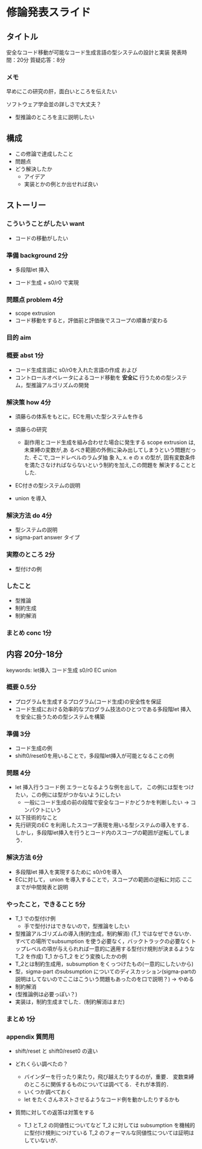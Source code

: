 # 修論発表スライド
## タイトル
安全なコード移動が可能なコード生成言語の型システムの設計と実装
発表時間：20分
質疑応答：8分

### メモ
早めにこの研究の肝，面白いところを伝えたい

ソフトウェア学会並の詳しさで大丈夫？
* 型推論のところを主に説明したい

## 構成
* この修論で達成したこと
* 問題点
* どう解決したか
  * アイデア
  * 実装とかの例とか出せれば良い

## ストーリー
### こういうことがしたい want
* コードの移動がしたい

### 準備 background 2分
* 多段階let 挿入

* コード生成 + s0/r0 で実現

### 問題点 problem 4分
* scope extrusion
* コード移動をすると，評価前と評価後でスコープの順番が変わる

### 目的 aim
### 概要 abst 1分
* コード生成言語に s0/r0を入れた言語の作成
および
* コントロールオペレータによるコード移動を **安全に** 行うための型システム，型推論アルゴリズムの開発

### 解決策 how 4分
* 須藤らの体系をもとに，ECを用いた型システムを作る

* 須藤らの研究
    * 副作用とコード生成を組み合わせた場合に発生する scope extrusion は,
      未束縛の変数が,あ るべき範囲の外側に染み出してしまうという問題だった.
      そこで,コードレベルのラムダ抽 象 λ_ x. e の x の型が,
      固有変数条件を満たさなければならないという制約を加え,この問題を 解決することとした.
* EC付きの型システムの説明

* union を導入

### 解決方法 do 4分
* 型システムの説明
* sigma-part answer タイプ

### 実際のところ 2分
* 型付けの例

### したこと
* 型推論
* 制約生成
* 制約解消

### まとめ conc 1分


## 内容 20分-18分
keywords: let挿入 コード生成 s0/r0 EC union
### 概要 0.5分
  * プログラムを生成するプログラム(コード生成)の安全性を保証
  * コード生成における効率的なプログラム技法のひとつである多段階let 挿入を安全に扱うための型システムを構築

### 準備 3分
  * コード生成の例
  * shift0/reset0を用いることで，多段階let挿入が可能となることの例

### **問題 4分**
  * let 挿入行うコード例 エラーとなるような例を出して，
    この例には型をつけたい，この例には型がつかないようにしたい
    * 一般にコード生成の前の段階で安全なコードかどうかを判断したい -> コンパクトにいう
  * 以下技術的なこと
  * 先行研究のEC を利用したスコープ表現を用いる型システムの導入をする．
  しかし，多段階let挿入を行うとコード内のスコープの範囲が逆転してしまう．

### **解決方法 6分**
  * 多段階let 挿入を実現するために s0/r0を導入
  * ECに対して， union を導入することで，スコープの範囲の逆転に対応 ここまでが中間発表と説明

### やったこと，できること 5分
  * T_1 での型付け例
    * 手で型付けはできないので，型推論をしたい
  * 型推論アルゴリズムの導入(制約生成，制約解消) (T_1 ではなぜできないか．すべての場所でsubsumption を使う必要なく，バックトラックの必要なくトップレベルの項が与えられれば一意的に適用する型付け規則が決まるようなT_2 を作成) T_1 からT_2 をどう変換したかの例
  * T_2とは制約生成用，subsumption をくっつけたもの(一意的にしたいから)
  * 型，sigma-part のsubsumption についてのディスカッション(sigma-partの説明はしてないのでここはこういう問題もあったのを口で説明？) -> やめる
  * 制約解消
  * (型推論例は必要っぽい？)
  * 実装は，制約生成までした．(制約解消はまだ)

### まとめ 1分

### appendix 質問用
  * shift/reset と shift0/reset0 の違い

  * どれくらい調べたの？
    * バインダーを行ったり来たり，飛び越えたりするのが，重要．
    変数束縛のところに関係するものについては調べてる．それが本質的．
    * いくつか調べておく
    * let をたくさんネストさせるようなコード例を動かしたりするかも

* 質問に対しての返答は対策をする
  * T_1 とT_2 の同値性についてなど
  T_2 に対しては subsumption を機械的に型付け規則につけている
  T_2 のフォーマルな同値性については証明はしていないが．
